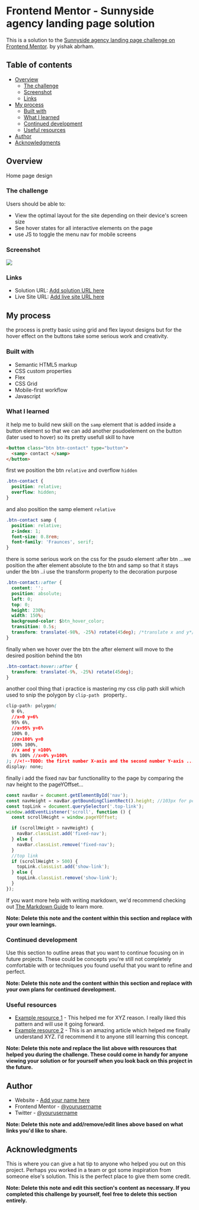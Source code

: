 # Frontend Mentor - Sunnyside agency landing page solution

This is a solution to the [Sunnyside agency landing page challenge on Frontend Mentor](https://www.frontendmentor.io/challenges/sunnyside-agency-landing-page-7yVs3B6ef). by yishak abrham.

## Table of contents

- [Overview](#overview)
  - [The challenge](#the-challenge)
  - [Screenshot](#screenshot)
  - [Links](#links)
- [My process](#my-process)
  - [Built with](#built-with)
  - [What I learned](#what-i-learned)
  - [Continued development](#continued-development)
  - [Useful resources](#useful-resources)
- [Author](#author)
- [Acknowledgments](#acknowledgments)

## Overview

Home page design

### The challenge

Users should be able to:

- View the optimal layout for the site depending on their device's screen size
- See hover states for all interactive elements on the page
- use JS to toggle the menu nav for mobile screens

### Screenshot

![](./screenshot.jpg)

### Links

- Solution URL: [Add solution URL here](https://your-solution-url.com)
- Live Site URL: [Add live site URL here](https://your-live-site-url.com)

## My process

the process is pretty basic using grid and flex layout designs but for the hover effect on the buttons take some serious work and creativity.

### Built with

- Semantic HTML5 markup
- CSS custom properties
- Flex
- CSS Grid
- Mobile-first workflow
- Javascript

### What I learned

it help me to build new skill on the `samp` element that is added inside a button element so that we can add another psudoelement on the button (later used to hover) so its pretty usefull skill to have

```html
<button class="btn btn-contact" type="button">
  <samp> contact </samp>
</button>
```

first we position the btn `relative` and overflow `hidden`

```css
.btn-contact {
  position: relative;
  overflow: hidden;
}
```

and also position the samp element `relative`

```css
.btn-contact samp {
  position: relative;
  z-index: 1;
  font-size: 0.8rem;
  font-family: 'Fraunces', serif;
}
```

there is some serious work on the css for the psudo element :after btn ...we position the after element absolute to the btn and samp so that it stays under the btn ..i use the transform property to the decoration purpose

```css
.btn-contact::after {
  content: '';
  position: absolute;
  left: 0;
  top: 0;
  height: 230%;
  width: 150%;
  background-color: $btn_hover_color;
  transition: 0.5s;
  transform: translate(-98%, -25%) rotate(45deg); /*translate x and y*/
}
```

finally when we hover over the btn the after element will move to the desired position behind the btn

```css
.btn-contact:hover::after {
  transform: translate(-9%, -25%) rotate(45deg);
}
```

another cool thing that i practice is mastering my css clip path skill which used to snip the polygon by `clip-path ` property..

```css
clip-path: polygon(
  0 6%,
  //x=0 y=6%
  95% 6%,
  //x=95% y=6%
  100% 0,
  //x=100% y=0
  100% 100%,
  //x and y =100%
  0% 100% //x=0% y=100%
); //<!--TODO: the first number X-axis and the second number Y-axis ...co-ordinate from the top left of polygone(0,0)
display: none;
```

finally i add the fixed nav bar functionallity to the page by comparing the nav height to the pageYOffset...

```js
const navBar = document.getElementById('nav');
const navHeight = navBar.getBoundingClientRect().height; //103px for pc
const topLink = document.querySelector('.top-link');
window.addEventListener('scroll', function () {
  const scrollHeight = window.pageYOffset;

  if (scrollHeight > navHeight) {
    navBar.classList.add('fixed-nav');
  } else {
    navBar.classList.remove('fixed-nav');
  }
  //top link
  if (scrollHeight > 500) {
    topLink.classList.add('show-link');
  } else {
    topLink.classList.remove('show-link');
  }
});
```

If you want more help with writing markdown, we'd recommend checking out [The Markdown Guide](https://www.markdownguide.org/) to learn more.

**Note: Delete this note and the content within this section and replace with your own learnings.**

### Continued development

Use this section to outline areas that you want to continue focusing on in future projects. These could be concepts you're still not completely comfortable with or techniques you found useful that you want to refine and perfect.

**Note: Delete this note and the content within this section and replace with your own plans for continued development.**

### Useful resources

- [Example resource 1](https://www.example.com) - This helped me for XYZ reason. I really liked this pattern and will use it going forward.
- [Example resource 2](https://www.example.com) - This is an amazing article which helped me finally understand XYZ. I'd recommend it to anyone still learning this concept.

**Note: Delete this note and replace the list above with resources that helped you during the challenge. These could come in handy for anyone viewing your solution or for yourself when you look back on this project in the future.**

## Author

- Website - [Add your name here](https://www.your-site.com)
- Frontend Mentor - [@yourusername](https://www.frontendmentor.io/profile/yourusername)
- Twitter - [@yourusername](https://www.twitter.com/yourusername)

**Note: Delete this note and add/remove/edit lines above based on what links you'd like to share.**

## Acknowledgments

This is where you can give a hat tip to anyone who helped you out on this project. Perhaps you worked in a team or got some inspiration from someone else's solution. This is the perfect place to give them some credit.

**Note: Delete this note and edit this section's content as necessary. If you completed this challenge by yourself, feel free to delete this section entirely.**
